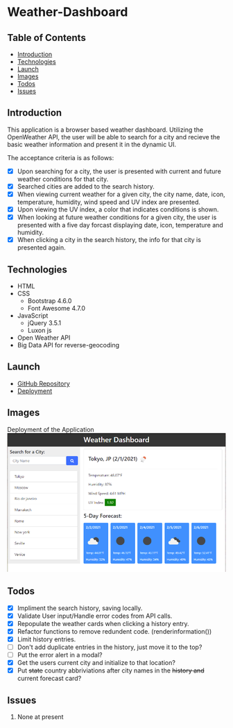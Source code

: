 # Weather-Dashboard

## Table of Contents

- [Introduction](#introduction)
- [Technologies](#technologies)
- [Launch](#launch)
- [Images](#images)
- [Todos](#todos)
- [Issues](#issues)

## Introduction

This application is a browser based weather dashboard. Utilizing the OpenWeather API, the user will be able to search for a city and recieve the basic weather information and present it in the dynamic UI.

The acceptance criteria is as follows:

- [x] Upon searching for a city, the user is presented with current and future weather conditions for that city.
- [x] Searched cities are added to the search history.
- [x] When viewing current weather for a given city, the city name, date, icon, temperature, humidity, wind speed and UV index are presented.
- [x] Upon viewing the UV index, a color that indicates conditions is shown.
- [x] When looking at future weather conditions for a given city, the user is presented with a five day forcast displaying date, icon, temperature and humidity.
- [x] When clicking a city in the search history, the info for that city is presented again.

## Technologies

- HTML
- CSS
  - Bootstrap 4.6.0
  - Font Awesome 4.7.0
- JavaScript
  - jQuery 3.5.1
  - Luxon js
- Open Weather API
- Big Data API for reverse-geocoding

## Launch

- [GitHub Repository](https://github.com/Connerjm/Weather-Dashboard)
- [Deployment](https://connerjm.github.io/Weather-Dashboard/)

## Images

Deployment of the Application
![Deployment of the Application](Assets/Images/Weather-Dashboard.png)

## Todos

- [x] Impliment the search history, saving locally.
- [x] Validate User input/Handle error codes from API calls.
- [x] Repopulate the weather cards when clicking a history entry.
- [x] Refactor functions to remove redundent code. (renderinformation())
- [x] Limit history entries.
- [ ] Don't add duplicate entries in the history, just move it to the top?
- [ ] Put the error alert in a modal?
- [x] Get the users current city and initialize to that location?
- [x] Put ~~state~~ country abbriviations after city names in the ~~history and~~ current forecast card?

## Issues

1. None at present
